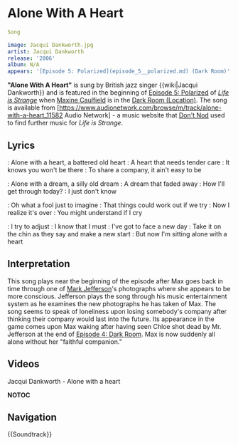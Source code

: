 #  Alone With A Heart 

```yaml
Song

image: Jacqui Dankworth.jpg
artist: Jacqui Dankworth
release: '2006'
album: N/A
appears: '[Episode 5: Polarized](episode_5__polarized.md) (Dark Room)'
```

**"Alone With A Heart"** is sung by British jazz singer {{wiki|Jacqui Dankworth}} and is featured in the beginning of [Episode 5: Polarized](episode_5__polarized.md) of *[Life is Strange](life_is_strange.md)* when [Maxine Caulfield](max_caulfield.md) is in the [Dark Room (Location)](dark_room.md). The song is available from [https://www.audionetwork.com/browse/m/track/alone-with-a-heart_11582 Audio Network] - a music website that [Don't Nod](don_t_nod.md) used to find further music for *Life is Strange*.

##  Lyrics 
: Alone with a heart, a battered old heart
: A heart that needs tender care
: It knows you won't be there
: To share a company, it ain't easy to be

: Alone with a dream, a silly old dream
: A dream that faded away
: How I'll get through today?
: I just don't know

: Oh what a fool just to imagine
: That things could work out if we try
: Now I realize it's over
: You might understand if I cry

: I try to adjust
: I know that I must
: I've got to face a new day
: Take it on the chin as they say and make a new start
: But now I'm sitting alone with a heart

##  Interpretation 
This song plays near the beginning of the episode after Max goes back in time through one of [Mark Jefferson](mr__jefferson.md)'s photographs where she appears to be more conscious. Jefferson plays the song through his music entertainment system as he examines the new photographs he has taken of Max. The song seems to speak of loneliness upon losing somebody's company after thinking their company would last into the future. Its appearance in the game comes upon Max waking after having seen Chloe shot dead by Mr. Jefferson at the end of [Episode 4: Dark Room](episode_4__dark_room.md). Max is now suddenly all alone without her "faithful companion."

##  Videos 

Jacqui Dankworth - Alone with a heart

__NOTOC__

##  Navigation 
{{Soundtrack}}

